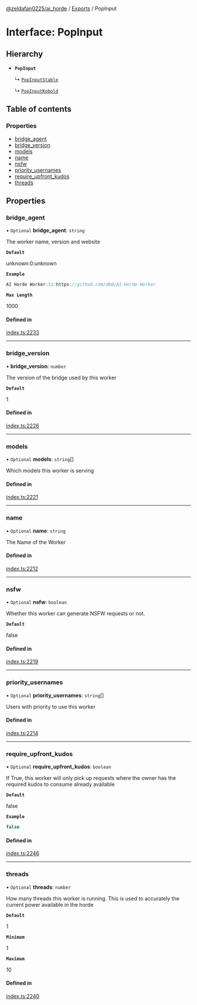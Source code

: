 [@zeldafan0225/ai_horde](../README.md) / [Exports](../modules.md) / PopInput

# Interface: PopInput

## Hierarchy

- **`PopInput`**

  ↳ [`PopInputStable`](PopInputStable.md)

  ↳ [`PopInputKobold`](PopInputKobold.md)

## Table of contents

### Properties

- [bridge\_agent](PopInput.md#bridge_agent)
- [bridge\_version](PopInput.md#bridge_version)
- [models](PopInput.md#models)
- [name](PopInput.md#name)
- [nsfw](PopInput.md#nsfw)
- [priority\_usernames](PopInput.md#priority_usernames)
- [require\_upfront\_kudos](PopInput.md#require_upfront_kudos)
- [threads](PopInput.md#threads)

## Properties

### bridge\_agent

• `Optional` **bridge\_agent**: `string`

The worker name, version and website

**`Default`**

unknown:0:unknown

**`Example`**

```ts
AI Horde Worker:11:https://github.com/db0/AI-Horde-Worker
```

**`Max Length`**

1000

#### Defined in

[index.ts:2233](https://github.com/ZeldaFan0225/ai_horde/blob/af05e2d/index.ts#L2233)

___

### bridge\_version

• **bridge\_version**: `number`

The version of the bridge used by this worker

**`Default`**

1

#### Defined in

[index.ts:2226](https://github.com/ZeldaFan0225/ai_horde/blob/af05e2d/index.ts#L2226)

___

### models

• `Optional` **models**: `string`[]

Which models this worker is serving

#### Defined in

[index.ts:2221](https://github.com/ZeldaFan0225/ai_horde/blob/af05e2d/index.ts#L2221)

___

### name

• `Optional` **name**: `string`

The Name of the Worker

#### Defined in

[index.ts:2212](https://github.com/ZeldaFan0225/ai_horde/blob/af05e2d/index.ts#L2212)

___

### nsfw

• `Optional` **nsfw**: `boolean`

Whether this worker can generate NSFW requests or not.

**`Default`**

false

#### Defined in

[index.ts:2219](https://github.com/ZeldaFan0225/ai_horde/blob/af05e2d/index.ts#L2219)

___

### priority\_usernames

• `Optional` **priority\_usernames**: `string`[]

Users with priority to use this worker

#### Defined in

[index.ts:2214](https://github.com/ZeldaFan0225/ai_horde/blob/af05e2d/index.ts#L2214)

___

### require\_upfront\_kudos

• `Optional` **require\_upfront\_kudos**: `boolean`

If True, this worker will only pick up requests where the owner has the required kudos to consume already available

**`Default`**

false

**`Example`**

```ts
false
```

#### Defined in

[index.ts:2246](https://github.com/ZeldaFan0225/ai_horde/blob/af05e2d/index.ts#L2246)

___

### threads

• `Optional` **threads**: `number`

How many threads this worker is running. This is used to accurately the current power available in the horde

**`Default`**

1

**`Minimum`**

1

**`Maximum`**

10

#### Defined in

[index.ts:2240](https://github.com/ZeldaFan0225/ai_horde/blob/af05e2d/index.ts#L2240)
